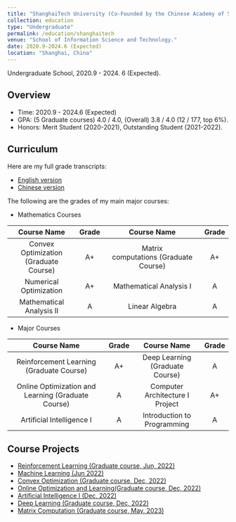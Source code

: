 ```yaml
---
title: "ShanghaiTech University (Co-Founded by the Chinese Academy of Sciences)"
collection: education
type: "Undergraduate"
permalink: /education/shanghaitech
venue: "School of Information Science and Technology."
date: 2020.9-2024.6 (Expected)
location: "Shanghai, China"
---
```

Undergraduate School, 2020.9 - 2024. 6 (Expected).

## Overview

* Time: 2020.9 - 2024.6 (Expected)
* GPA: (5 Graduate courses) 4.0 / 4.0, (Overall) 3.8 / 4.0 (12 / 177, top 6%).
* Honors: Merit Student (2020-2021), Outstanding Student (2021-2022).

## Curriculum

Here are my full grade transcripts:

* [English version](https://xubowen0816.github.io/bowen-xu.github.io/education/grade_en.pdf)
* [Chinese version](https://xubowen0816.github.io/bowen-xu.github.io/education/grade_cn.pdf)

The following are the grades of my main major courses:

* Mathematics Courses

|              Course Name              | Grade |              Course Name              | Grade |
| :-----------------------------------: | :---: | :------------------------------------: | :---: |
| Convex Optimization (Graduate Course) |  A+  | Matrix computations (Graduate Course) |  A+  |
|        Numerical Optimization        |  A+  |        Mathematical Analysis I        |   A   |
|       Mathematical Analysis II       |   A   |             Linear Algebra             |   A   |

* Major Courses

|                     Course Name                     | Grade |           Course Name           | Grade |
| :-------------------------------------------------: | :---: | :-----------------------------: | :---: |
|      Reinforcement Learning (Graduate Course)      |  A+  | Deep Learning (Graduate Course) |   A   |
| Online Optimization and Learning (Graduate Course) |   A   | Computer Architecture I Project |  A+  |
|              Artificial Intelligence I              |   A   |   Introduction to Programming   |   A   |

## Course Projects

* [Reinforcement Learning (Graduate course, Jun, 2022)](https://xubowen0816.github.io/bowen-xu.github.io/education/file/course_project/Reinforcement_learning.pdf)
* [Machine Learning (Jun 2022)](https://xubowen0816.github.io/bowen-xu.github.io/education/file/course_project/Machine_learning.pdf)
* [Convex Optimization (Graduate course, Dec, 2022)](https://xubowen0816.github.io/bowen-xu.github.io/education/file/course_project/Convex_optimization.pdf)
* [Online Optimization and Learning(Graduate course, Dec, 2022)](https://xubowen0816.github.io/bowen-xu.github.io/education/file/course_project/Online_optimization_and_learning.pdf)
* [Artificial Intelligence I (Dec, 2022)](https://xubowen0816.github.io/bowen-xu.github.io/education/file/course_project/Artificial_intelligence.pdf)
* [Deep Learning (Graduate course, Dec, 2022)](https://xubowen0816.github.io/bowen-xu.github.io/education/file/course_project/Deep_learning.pdf)
* [Matrix Computation (Graduate course, May, 2023)](https://xubowen0816.github.io/bowen-xu.github.io/education/file/course_project/Matrix_Computation.pdf)
